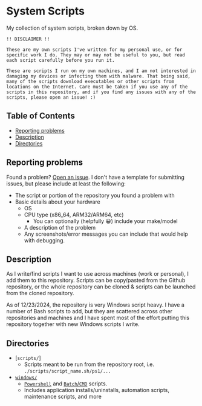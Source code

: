 # System Scripts <!-- omit in toc -->

My collection of system scripts, broken down by OS.

```
!! DISCLAIMER !!

These are my own scripts I've written for my personal use, or for specific work I do. They may or may not be useful to you, but read each script carefully before you run it.

These are scripts I run on my own machines, and I am not interested in damaging my devices or infecting them with malware. That being said, many of the scripts download executables or other scripts from locations on the Internet. Care must be taken if you use any of the scripts in this repository, and if you find any issues with any of the scripts, please open an issue! :)
```

## Table of Contents <!-- omit in toc -->

- [Reporting problems](#reporting-problems)
- [Description](#description)
- [Directories](#directories)

## Reporting problems

Found a problem? [Open an issue](https://github.com/redjax/system_scripts/issues/new). I don't have a template for submitting issues, but please include at least the following:

- The script or portion of the repository you found a problem with
- Basic details about your hardware
  - OS
  - CPU type (x86_64, ARM32/ARM64, etc)
    - You can optionally (helpfully 😀) include your make/model
  - A description of the problem
  - Any screenshots/error messages you can include that would help with debugging.

## Description

As I write/find scripts I want to use across machines (work or personal), I add them to this repository. Scripts can be copy/pasted from the Github repository, or the whole repository can be cloned & scripts can be launched from the cloned repository.

As of 12/23/2024, the repository is very Windows script heavy. I have a number of Bash scripts to add, but they are scattered across other repositories and machines and I have spent most of the effort putting this repository together with new Windows scripts I write.

## Directories

- [`scripts/`]
  - Scripts meant to be run from the repository root, i.e. `./scripts/script_name.sh/ps1/...`
- [`windows/`](./windows/)
  - [`Powershell`](./windows/powershell/) and [`Batch`/`CMD`](./windows/batch/) scripts.
  - Includes application installs/uninstalls, automation scripts, maintenance scripts, and more
